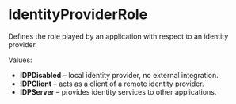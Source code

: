 # IdentityProviderRole

Defines the role played by an application with respect to an identity provider.

Values:

- **IDPDisabled** – local identity provider, no external integration.
- **IDPClient** – acts as a client of a remote identity provider.
- **IDPServer** – provides identity services to other applications.
